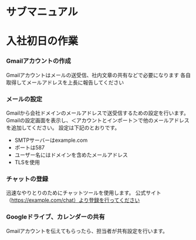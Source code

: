 # サブマニュアル
# 入社初日の作業
### Gmailアカウントの作成
Gmailアカウントはメールの送受信、社内文章の共有などで必要になります
各自取得してメールアドレスを上長に報告してください
### メールの設定
Gmailから会社ドメインのメールアドレスで送受信するための設定を行います。
Gmailの設定画面を表示し、＜アカウントとインポート＞で他のメールアドレスを追加してください。
設定は下記のとおりです。
- SMTPサーバーはexample.com
- ポートは587
- ユーザー名にはドメインを含めたメールアドレス
- TLSを使用
### チャットの登録
迅速なやりとりのためにチャットツールを使用します。
公式サイト（https://example.com/chat）より登録を行ってください
### Googleドライブ、カレンダーの共有
Gmailアカウントを伝えてもらったら、担当者が共有設定を行います。